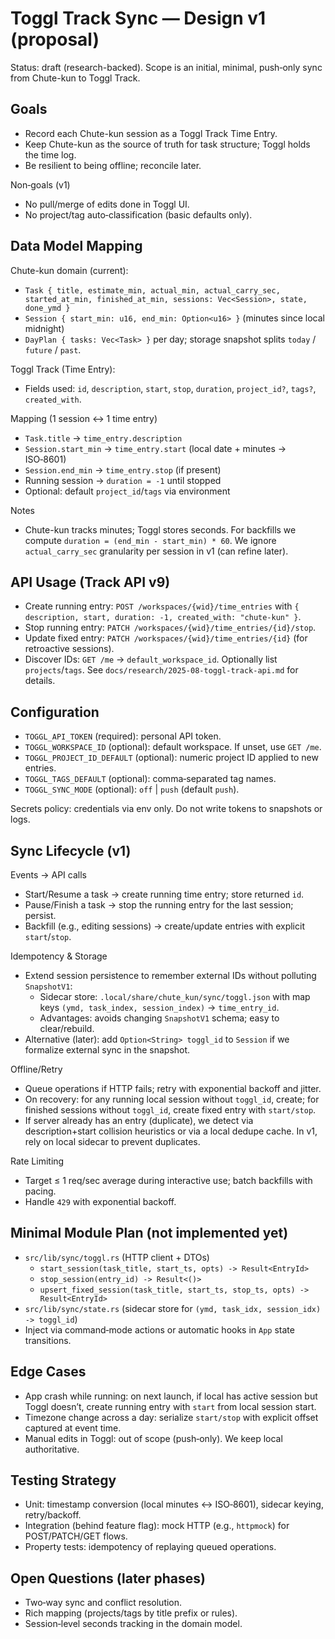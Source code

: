 # Toggl Track Sync — Design v1 (proposal)

Status: draft (research-backed). Scope is an initial, minimal, push‑only sync from Chute-kun to Toggl Track.

## Goals
- Record each Chute-kun session as a Toggl Track Time Entry.
- Keep Chute-kun as the source of truth for task structure; Toggl holds the time log.
- Be resilient to being offline; reconcile later.

Non‑goals (v1)
- No pull/merge of edits done in Toggl UI.
- No project/tag auto‑classification (basic defaults only).

## Data Model Mapping

Chute-kun domain (current):
- `Task { title, estimate_min, actual_min, actual_carry_sec, started_at_min, finished_at_min, sessions: Vec<Session>, state, done_ymd }`
- `Session { start_min: u16, end_min: Option<u16> }` (minutes since local midnight)
- `DayPlan { tasks: Vec<Task> }` per day; storage snapshot splits `today` / `future` / `past`.

Toggl Track (Time Entry):
- Fields used: `id`, `description`, `start`, `stop`, `duration`, `project_id?`, `tags?`, `created_with`.

Mapping (1 session ↔ 1 time entry)
- `Task.title` → `time_entry.description`
- `Session.start_min` → `time_entry.start` (local date + minutes → ISO‑8601)
- `Session.end_min` → `time_entry.stop` (if present)
- Running session → `duration = -1` until stopped
- Optional: default `project_id`/`tags` via environment

Notes
- Chute-kun tracks minutes; Toggl stores seconds. For backfills we compute `duration = (end_min - start_min) * 60`. We ignore `actual_carry_sec` granularity per session in v1 (can refine later).

## API Usage (Track API v9)
- Create running entry: `POST /workspaces/{wid}/time_entries` with `{ description, start, duration: -1, created_with: "chute-kun" }`.
- Stop running entry: `PATCH /workspaces/{wid}/time_entries/{id}/stop`.
- Update fixed entry: `PATCH /workspaces/{wid}/time_entries/{id}` (for retroactive sessions).
- Discover IDs: `GET /me` → `default_workspace_id`. Optionally list `projects`/`tags`.
See `docs/research/2025-08-toggl-track-api.md` for details.

## Configuration
- `TOGGL_API_TOKEN` (required): personal API token.
- `TOGGL_WORKSPACE_ID` (optional): default workspace. If unset, use `GET /me`.
- `TOGGL_PROJECT_ID_DEFAULT` (optional): numeric project ID applied to new entries.
- `TOGGL_TAGS_DEFAULT` (optional): comma‑separated tag names.
- `TOGGL_SYNC_MODE` (optional): `off` | `push` (default `push`).

Secrets policy: credentials via env only. Do not write tokens to snapshots or logs.

## Sync Lifecycle (v1)

Events → API calls
- Start/Resume a task → create running time entry; store returned `id`.
- Pause/Finish a task → stop the running entry for the last session; persist.
- Backfill (e.g., editing sessions) → create/update entries with explicit `start`/`stop`.

Idempotency & Storage
- Extend session persistence to remember external IDs without polluting `SnapshotV1`:
  - Sidecar store: `.local/share/chute_kun/sync/toggl.json` with map keys `(ymd, task_index, session_index)` → `time_entry_id`.
  - Advantages: avoids changing `SnapshotV1` schema; easy to clear/rebuild.
- Alternative (later): add `Option<String> toggl_id` to `Session` if we formalize external sync in the snapshot.

Offline/Retry
- Queue operations if HTTP fails; retry with exponential backoff and jitter.
- On recovery: for any running local session without `toggl_id`, create; for finished sessions without `toggl_id`, create fixed entry with `start/stop`.
- If server already has an entry (duplicate), we detect via description+start collision heuristics or via a local dedupe cache. In v1, rely on local sidecar to prevent duplicates.

Rate Limiting
- Target ≤ 1 req/sec average during interactive use; batch backfills with pacing.
- Handle `429` with exponential backoff.

## Minimal Module Plan (not implemented yet)
- `src/lib/sync/toggl.rs` (HTTP client + DTOs)
  - `start_session(task_title, start_ts, opts) -> Result<EntryId>`
  - `stop_session(entry_id) -> Result<()>`
  - `upsert_fixed_session(task_title, start_ts, stop_ts, opts) -> Result<EntryId>`
- `src/lib/sync/state.rs` (sidecar store for `(ymd, task_idx, session_idx) -> toggl_id`)
- Inject via command‑mode actions or automatic hooks in `App` state transitions.

## Edge Cases
- App crash while running: on next launch, if local has active session but Toggl doesn’t, create running entry with `start` from local session start.
- Timezone change across a day: serialize `start/stop` with explicit offset captured at event time.
- Manual edits in Toggl: out of scope (push‑only). We keep local authoritative.

## Testing Strategy
- Unit: timestamp conversion (local minutes ↔ ISO‑8601), sidecar keying, retry/backoff.
- Integration (behind feature flag): mock HTTP (e.g., `httpmock`) for POST/PATCH/GET flows.
- Property tests: idempotency of replaying queued operations.

## Open Questions (later phases)
- Two‑way sync and conflict resolution.
- Rich mapping (projects/tags by title prefix or rules).
- Session‑level seconds tracking in the domain model.
